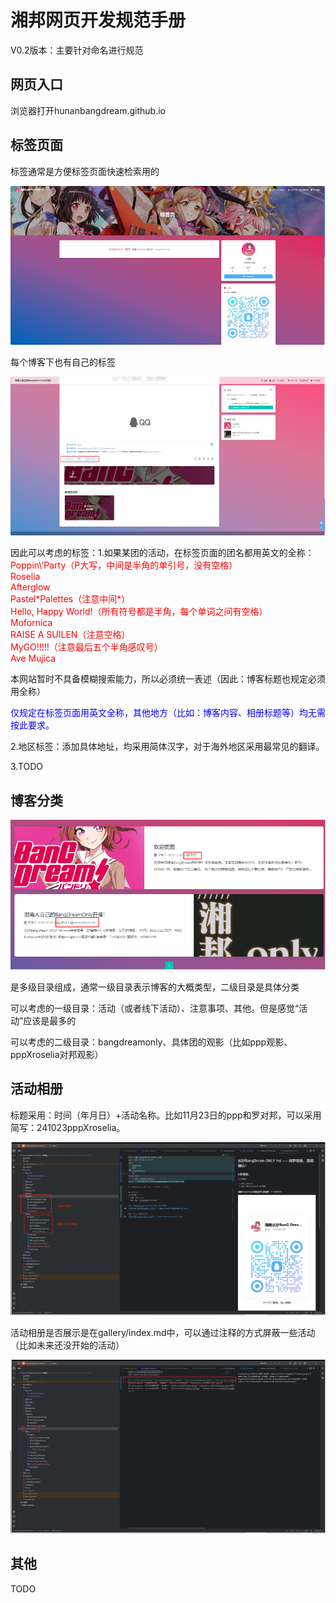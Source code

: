 # 湘邦网页开发规范手册
V0.2版本：主要针对命名进行规范
## 网页入口
浏览器打开hunanbangdream.github.io
## 标签页面
标签通常是方便标签页面快速检索用的

![tag1.png](source/img/material_readme/tag1.png)

每个博客下也有自己的标签

![tag2.png](source/img/material_readme/tag2.png)

因此可以考虑的标签：1.如果某团的活动，在标签页面的团名都用英文的全称：
<font color=red>
Poppin\’Party（P大写，中间是半角的单引号，没有空格）<br>
Roselia<br>
Afterglow<br>
Pastel\*Palettes（注意中间\*）<br>
Hello, Happy World!（所有符号都是半角，每个单词之间有空格）<br>
Mofornica<br>
RAISE A SUILEN（注意空格）<br>
MyGO!!!!!（注意最后五个半角感叹号）<br>
Ave Mujica<br>
</font>

本网站暂时不具备模糊搜索能力，所以必须统一表述（因此：博客标题也规定必须用全称）

<font color=blue>
仅规定在标签页面用英文全称，其他地方（比如：博客内容、相册标题等）均无需按此要求。
</font>

2.地区标签：添加具体地址，均采用简体汉字，对于海外地区采用最常见的翻译。

3.TODO
## 博客分类

![category1.png](source/img/material_readme/category1.png)

是多级目录组成，通常一级目录表示博客的大概类型，二级目录是具体分类

可以考虑的一级目录：活动（或者线下活动）、注意事项、其他。但是感觉“活动”应该是最多的

可以考虑的二级目录：bangdreamonly、具体团的观影（比如ppp观影、pppXroselia对邦观影）

## 活动相册

标题采用：时间（年月日）+活动名称。比如11月23日的ppp和罗对邦，可以采用简写：241023pppXroselia。

![album1.png](source/img/material_readme/album1.png)

活动相册是否展示是在gallery/index.md中，可以通过注释的方式屏蔽一些活动（比如未来还没开始的活动）

![album2.png](source/img/material_readme/album2.png)

## 其他
TODO
